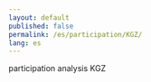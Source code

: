 ```yaml
---
layout: default
published: false
permalink: /es/participation/KGZ/
lang: es
---
```


participation analysis KGZ
